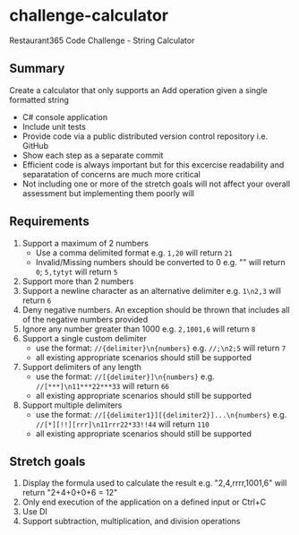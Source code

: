 # challenge-calculator
Restaurant365 Code Challenge - String Calculator

## Summary
Create a calculator that only supports an Add operation given a single formatted string

* C# console application
* Include unit tests
* Provide code via a public distributed version control repository i.e. GitHub
* Show each step as a separate commit
* Efficient code is always important but for this excercise readability and separatation of concerns are much more critical
* Not including one or more of the stretch goals will not affect your overall assessment but implementing them poorly will

## Requirements
1. Support a maximum of 2 numbers
	* Use a comma delimited format e.g. `1,20` will return `21`
	* Invalid/Missing numbers should be converted to 0 e.g. "" will return `0`; `5,tytyt` will return `5`
2. Support more than 2 numbers
3. Support a newline character as an alternative delimiter e.g. `1\n2,3` will return `6` 
4. Deny negative numbers. An exception should be thrown that includes all of the negative numbers provided
5. Ignore any number greater than 1000 e.g. `2,1001,6` will return `8`
6. Support a single custom delimiter
	* use the format: `//{delimiter}\n{numbers}` e.g. `//;\n2;5` will return `7`
	* all existing appropriate scenarios should still be supported
7. Support delimiters of any length
	* use the format: `//[{delimiter}]\n{numbers}` e.g. `//[***]\n11***22***33` will return `66`
	* all existing appropriate scenarios should still be supported
8. Support multiple delimiters
	* use the format: `//[{delimiter1}][{delimiter2}]...\n{numbers}` e.g. `//[*][!!][rrr]\n11rrr22*33!!44` will return `110`
	* all existing appropriate scenarios should still be supported

## Stretch goals
1. Display the formula used to calculate the result e.g. "2,4,rrrr,1001,6" will return "2+4+0+0+6 = 12" 
2. Only end execution of the application on a defined input or Ctrl+C
3. Use DI
4. Support subtraction, multiplication, and division operations
